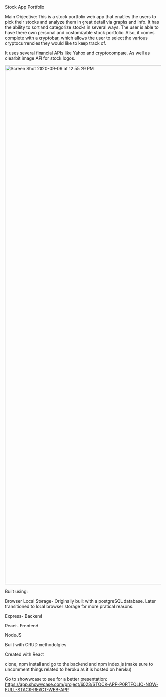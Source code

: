 Stock App Portfolio

Main Objective:
This is a stock portfolio web app that enables the users to pick their stocks and analyze them in great detail via graphs and info. It has the ability to sort and categorize stocks in several ways. The user is able to have there own personal and costomizable stock portfolio. Also, it comes complete with a cryptobar, which allows the user to select the various cryptocurrencies they would like to keep track of.

It uses several financial APIs like Yahoo and cryptocompare. As well as clearbit image API for stock logos.


<img width="1674" alt="Screen Shot 2020-09-09 at 12 55 29 PM" src="https://user-images.githubusercontent.com/44282168/92647013-16d37c00-f29c-11ea-9797-fbb98862e3d1.png">

Built using:

Browser Local Storage- Originally built with a postgreSQL database. Later transitioned to local browser storage for more pratical reasons.

Express- Backend

React- Frontend

NodeJS

Built with CRUD methodolgies


Created with React
 
clone, npm install and go to the backend and npm index.js (make sure to uncomment things related to heroku as it is hosted on heroku)

Go to showwcase to see for a better presentation: https://app.showwcase.com/project/6023/STOCK-APP-PORTFOLIO-NOW-FULL-STACK-REACT-WEB-APP
